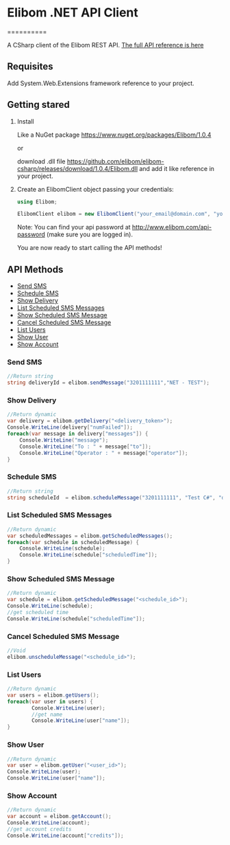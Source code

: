 <h1>Elibom .NET API Client</h1>
==========

A CSharp client of the Elibom REST API. <a href="http://www.elibom.com/developers/reference">The full API reference is here</a>


<h2>Requisites</h2>

Add System.Web.Extensions framework reference to your project.

<h2>Getting stared</h2>

1. Install
    
    Like a NuGet package https://www.nuget.org/packages/Elibom/1.0.4

    or
    
    download .dll file https://github.com/elibom/elibom-csharp/releases/download/1.0.4/Elibom.dll and add it like 
    reference in your project.

2. Create an ElibomClient object passing your credentials:

    ```c#
    using Elibom;

    ElibomClient elibom = new ElibomClient("your_email@domain.com", "your_api_token");
    ```
    
    Note: You can find your api password at http://www.elibom.com/api-password (make sure you are logged in).
    
    You are now ready to start calling the API methods!

<h2>API Methods</h2>

* [Send SMS](#send-sms)
* [Schedule SMS](#schedule-sms)
* [Show Delivery](#show-delivery)
* [List Scheduled SMS Messages](#list-scheduled-sms-messages)
* [Show Scheduled SMS Message](#show-scheduled-sms-message)
* [Cancel Scheduled SMS Message](#cancel-scheduled-sms-message)
* [List Users](#list-users)
* [Show User](#show-user)
* [Show Account](#show-account)

### Send SMS
```c#
//Return string
string deliveryId = elibom.sendMessage("3201111111","NET - TEST");
```

### Show Delivery
```c#
//Return dynamic
var delivery = elibom.getDelivery("<delivery_token>");
Console.WriteLine(delivery["numFailed"]);
foreach(var message in delivery["messages"]) {
    Console.WriteLine("message");
    Console.WriteLine("To : " + message["to"]);
    Console.WriteLine("Operator : " + message["operator"]);
}
```

### Schedule SMS 
```c#
//Return string
string scheduleId  = elibom.scheduleMessage("3201111111", "Test C#", "dd/MM/yyyy hh:mm");
```

### List Scheduled SMS Messages
```c#
//Return dynamic
var scheduledMessages = elibom.getScheduledMessages();
foreach(var schedule in scheduledMessage) {
	Console.WriteLine(schedule);
	Console.WriteLine(schedule["scheduledTime"]);
}
```

### Show Scheduled SMS Message
```c#
//Return dynamic
var schedule = elibom.getScheduledMessage("<schedule_id>");
Console.WriteLine(schedule);
//get scheduled time
Console.WriteLine(schedule["scheduledTime"]);
```

### Cancel Scheduled SMS Message
```c#
//Void
elibom.unscheduleMessage("<schedule_id>");
```

### List Users
```c#
//Return dynamic
var users = elibom.getUsers();
foreach(var user in users) {
        Console.WriteLine(user);
        //get name
        Console.WriteLine(user["name"]);
}
```

### Show User
```c#
//Return dynamic
var user = elibom.getUser("<user_id>");
Console.WriteLine(user);
Console.WriteLine(user["name"]);
```

### Show Account
```c#
//Return dynamic
var account = elibom.getAccount();
Console.WriteLine(account);
//get account credits
Console.WriteLine(account["credits"]);
```
